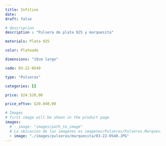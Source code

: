 ```yaml
---
title: Infitino
date: 
draft: false

# descripcion
description : "Pulsera de plata 925 y marquesita"

materials: Plata 925

color: Plateado

dimensions: "19cm largo"

code: 03-22-0540

type: "Pulseras"

categories: []

price: $24.520,00

price_eftvo: $20.840,00

# Images
# first image will be shown in the product page
images:
  # - image: "images/path_to_image"
  # La ubicacion de las imagenes es imagenes/Pulseras/Pulseras.Marquesita/03-22-0540-infitino
  - image: "./images/pulseras/marquesita/03-22-0540.JPG"
---
```

